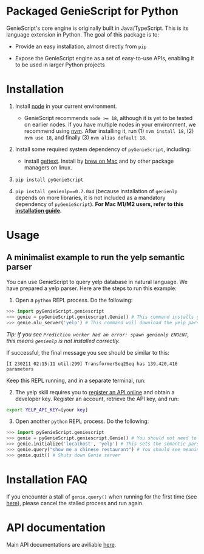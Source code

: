 # Packaged GenieScript for Python

GenieScript's core engine is originally built in Java/TypeScript. This is its language extension in Python.
The goal of this package is to:

- Provide an easy installation, almost directly from `pip`
  
- Expose the GenieScript engine as a set of easy-to-use APIs, enabling it to be used in larger Python projects

# Installation

1. Install [node](https://nodejs.org/en/download/) in your current environment.
   
    - GenieScript recommends `node >= 18`, although it is yet to be tested on earlier nodes. If you have multiple nodes in your environment, we recommend using [nvm](https://github.com/nvm-sh/nvm). After installing it, run (1) `nvm install 18`, (2) `nvm use 18`, and finally (3) `nvm alias default 18`.

2. Install some required system dependency of `pyGenieScript`, including:

    - install [gettext](https://www.gnu.org/software/gettext/). Install by [brew on Mac](https://formulae.brew.sh/formula/gettext) and by other package managers on linux.

3. `pip install pyGenieScript`

4. `pip install genienlp==0.7.0a4` (because installation of `genienlp` depends on more libraries, it is not included as a mandatory dependency of `pyGenieScript`). **For Mac M1/M2 users, refer to this [installation guide](https://github.com/stanford-oval/pyGenieScript/blob/master/genienlp-apple-silicone.md).**

# Usage

## A minimalist example to run the yelp semantic parser

You can use GenieScript to query yelp database in natural language. We have prepared a yelp parser. Here are the steps to run this example:

1. Open a `python` REPL process. Do the following:

```python
>>> import pyGenieScript.geniescript
>>> genie = pyGenieScript.geniescript.Genie() # This command installs genie-toolkit and might take a while for the first time
>>> genie.nlu_server('yelp') # This command will download the yelp parser and might take a while for the first time
```

*Tip: If you see `Prediction worker had an error: spawn genienlp ENOENT`, this means `genienlp` is not installed correctly.*

If successful, the final message you see should be similar to this:

```[I 230211 02:15:11 util:299] TransformerSeq2Seq has 139,420,416 parameters```

Keep this REPL running, and in a separate terminal, run:

2. The yelp skill requires you to [register an API online](https://fusion.yelp.com/) and obtain a developer key. Register an account, retrieve the API key, and run:

```bash
export YELP_API_KEY=[your key]
```

3. Open another `python` REPL process. Do the following:
   
```python
>>> import pyGenieScript.geniescript
>>> genie = pyGenieScript.geniescript.Genie() # You should not need to wait now
>>> genie.initialize('localhost', 'yelp') # This sets the semantic parser to be accesible over local server
>>> genie.query("show me a chinese restaurant") # You should see meaningful results returned from Genie
>>> genie.quit() # Shuts down Genie server
```

# Installation FAQ

If you encounter a stall of `genie.query()` when running for the first time (see [here](https://github.com/stanford-oval/pyGenieScript/issues/4)), please
cancel the stalled process and run again.

# API documentation

Main API documentations are aviliable [here](https://stanford-oval.github.io/pyGenieScript/pyGenieScript/geniescript.html).
